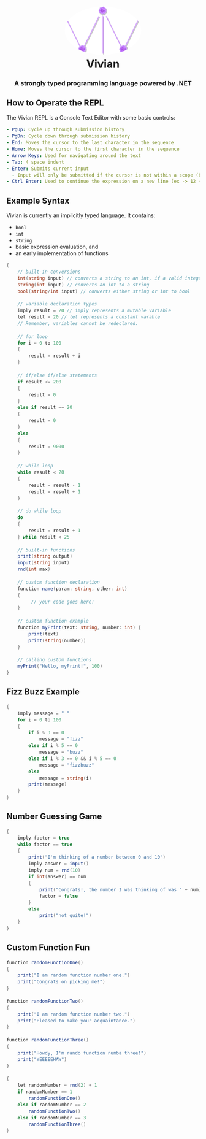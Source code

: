 <h1 align="center" style="position: relative;">
  <img width="200" style="border-radius: 50%;" src="logo.png" alt="Vivian Logo" /><br>
  Vivian
</h1>

<h3 align="center">A strongly typed programming language powered by .NET</h3>

## How to Operate the REPL 
The Vivian REPL is a Console Text Editor with some basic controls: 
```yaml
- PgUp: Cycle up through submission history
- PgDn: Cycle down through submission history
- End: Moves the cursor to the last character in the sequence
- Home: Moves the cursor to the first character in the sequence 
- Arrow Keys: Used for navigating around the text
- Tab: 4 space indent
- Enter: Submits current input
  - Input will only be submitted if the cursor is not within a scope (between {} curly brackets)
- Ctrl Enter: Used to continue the expression on a new line (ex -> 12 + \n 4)
```

## Example Syntax 
Vivian is currently an implicitly typed language.
It contains:
- `bool`
- `int`
- `string`
- basic expression evaluation, and
- an early implementation of functions

```c#
{
    // built-in conversions
    int(string input) // converts a string to an int, if a valid integer is given
    string(int input) // converts an int to a string
    bool(string/int input) // converts either string or int to bool

    // variable declaration types
    imply result = 20 // imply represents a mutable variable
    let result = 20 // let represents a constant varable
    // Remember, variables cannot be redeclared.
    
    // for loop 
    for i = 0 to 100 
    {
        result = result + i
    }
    
    // if/else if/else statements
    if result <= 200
    {
        result = 0
    }
    else if result == 20
    {
        result = 0
    }
    else
    {
        result = 9000
    }
    
    // while loop
    while result < 20
    {
        result = result - 1
        result = result + 1
    }

    // do while loop
    do
    {
        result = result + 1
    } while result < 25

    // built-in functions
    print(string output)
    input(string input)
    rnd(int max)

    // custom function declaration
    function name(param: string, other: int) 
    {
         // your code goes here!
    }

    // custom function example
    function myPrint(text: string, number: int) {
        print(text)
        print(string(number))
    }

    // calling custom functions
    myPrint("Hello, myPrint!", 100)
}

```

## Fizz Buzz Example
```c#
{   
    imply message = " " 
    for i = 0 to 100 
    {
        if i % 3 == 0
            message = "fizz"
        else if i % 5 == 0 
            message = "buzz"
        else if i % 3 == 0 && i % 5 == 0
            message = "fizzbuzz"
        else
            message = string(i)
        print(message)
    }
}
```

## Number Guessing Game
```c#
{   
    imply factor = true
    while factor == true
    {   
        print("I'm thinking of a number between 0 and 10")
        imply answer = input()
        imply num = rnd(10)
        if int(answer) == num
        {
            print("Congrats!, the number I was thinking of was " + num)
            factor = false
        }
        else
            print("not quite!")
    }
}
```

## Custom Function Fun
```c#
function randomFunctionOne()
{
    print("I am random function number one.")
    print("Congrats on picking me!")
}

function randomFunctionTwo()
{
    print("I am random function number two.")
    print("Pleased to make your acquaintance.")
}

function randomFunctionThree()
{
    print("Howdy, I'm rando function numba three!")
    print("YEEEEEHAW")
}

{
    let randomNumber = rnd(2) + 1
    if randomNumber == 1
        randomFunctionOne()
    else if randomNumber == 2
        randomFunctionTwo()
    else if randomNumber == 3
        randomFunctionThree()
}
```
